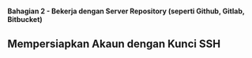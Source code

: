 #### Bahagian 2 - Bekerja dengan Server Repository (seperti Github, Gitlab, Bitbucket)

## Mempersiapkan Akaun dengan Kunci SSH